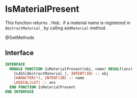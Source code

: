 # IsMaterialPresent

This function returns `.TRUE.` if a material name is registered in `AbstractMaterial_` by calling `AddMaterial` method.

<span class="badge badge--secondary"> @GetMethods </span>

## Interface

```fortran
INTERFACE
  MODULE FUNCTION IsMaterialPresent(obj, name) RESULT(ans)
    CLASS(AbstractMaterial_), INTENT(IN) :: obj
    CHARACTER(*), INTENT(IN) :: name
    LOGICAL(LGT) :: ans
  END FUNCTION IsMaterialPresent
END INTERFACE
```
